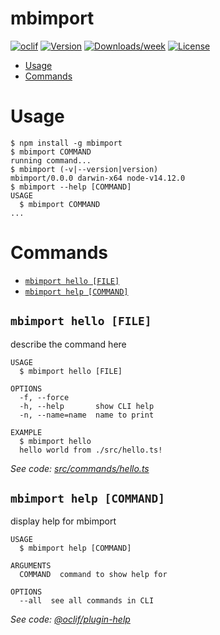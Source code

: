 mbimport
========



[![oclif](https://img.shields.io/badge/cli-oclif-brightgreen.svg)](https://oclif.io)
[![Version](https://img.shields.io/npm/v/mbimport.svg)](https://npmjs.org/package/mbimport)
[![Downloads/week](https://img.shields.io/npm/dw/mbimport.svg)](https://npmjs.org/package/mbimport)
[![License](https://img.shields.io/npm/l/mbimport.svg)](https://github.com/metabase/mbimport/blob/master/package.json)

<!-- toc -->
* [Usage](#usage)
* [Commands](#commands)
<!-- tocstop -->
# Usage
<!-- usage -->
```sh-session
$ npm install -g mbimport
$ mbimport COMMAND
running command...
$ mbimport (-v|--version|version)
mbimport/0.0.0 darwin-x64 node-v14.12.0
$ mbimport --help [COMMAND]
USAGE
  $ mbimport COMMAND
...
```
<!-- usagestop -->
# Commands
<!-- commands -->
* [`mbimport hello [FILE]`](#mbimport-hello-file)
* [`mbimport help [COMMAND]`](#mbimport-help-command)

## `mbimport hello [FILE]`

describe the command here

```
USAGE
  $ mbimport hello [FILE]

OPTIONS
  -f, --force
  -h, --help       show CLI help
  -n, --name=name  name to print

EXAMPLE
  $ mbimport hello
  hello world from ./src/hello.ts!
```

_See code: [src/commands/hello.ts](https://github.com/metabase/mbimport/blob/v0.0.0/src/commands/hello.ts)_

## `mbimport help [COMMAND]`

display help for mbimport

```
USAGE
  $ mbimport help [COMMAND]

ARGUMENTS
  COMMAND  command to show help for

OPTIONS
  --all  see all commands in CLI
```

_See code: [@oclif/plugin-help](https://github.com/oclif/plugin-help/blob/v3.2.2/src/commands/help.ts)_
<!-- commandsstop -->
